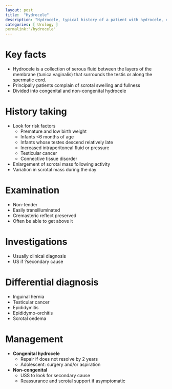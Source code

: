 ```yaml
---
layout: post
title:  "Hydrocele"
description: "Hydrocele, typical history of a patient with hydrocele, examination of hydrocele, investigations for hydrocele, differential diagnosis of scrotal swelling, management of hydrocele"
categories: [ Urology ]
permalink:"/hydrocele"
---
```


# Key facts
- Hydrocele is a collection of serous fluid between the layers of the membrane (tunica vaginalis) that surrounds the testis or along the spermatic cord.
- Principally patients complain of scrotal swelling and fullness
- Divided into congenital and non-congenital hydrocele

# History taking
- Look for risk factors
    - Premature and low birth weight
    - Infants <6 months of age
    - Infants whose testes descend relatively late
    - Increased intraperitoneal fluid or pressure
    - Testicular cancer
    - Connective tissue disorder
- Enlargement of scrotal mass following activity
- Variation in scrotal mass during the day

# Examination
- Non-tender
- Easily transilluminated
- Cremasteric reflect preserved
- Often be able to get above it

# Investigations
- Usually clinical diagnosis
- US if ?secondary cause

# Differential diagnosis
- Inguinal hernia
- Testicular cancer
- Epididymitis
- Epididymo-orchitis
- Scrotal oedema

# Management
- **Congenital hydrocele**
    - Repair if does not resolve by 2 years
    - Adolescent: surgery and/or aspiration
- **Non-congenital**
    - USS to look for secondary cause
    - Reassurance and scrotal support if asymptomatic